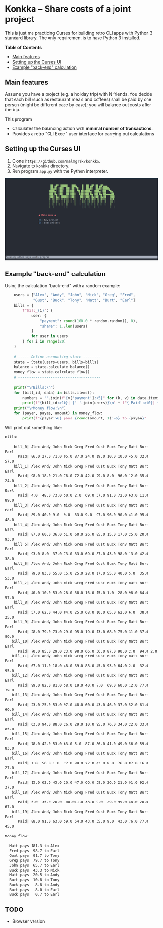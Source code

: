 # Konkka – Share costs of a joint project

This is just me practicing Curses for building retro CLI apps with Python 3 standard library. The only requirement is to have Python 3 installed.

<!-- markdown-toc start - Don't edit this section. Run M-x markdown-toc-refresh-toc -->
**Table of Contents**

- [Main features](#main-feature)
- [Setting up the Curses UI](#setting-up-the-curses-ui)
- [Example "back-end" calculation](#example-back-end-calculation)

<!-- markdown-toc end -->


## Main features

Assume you have a project (e.g. a holiday trip) with N friends. You decide that
each bill (such as restaurant meals and coffees) shall be paid by one person
(might be different case by case); you will balance out costs after the trip.

This program 

- Calculates the balancing action with **minimal number of transactions**.
- Provides a retro "CLI Excel" user interface for carrying out calculations

## Setting up the Curses UI

1. Clone ``https://github.com/malmgrek/konkka``.
2. Navigate to ``konkka`` directory.
3. Run program ``app.py`` with the Python interpreter.

![alt text](./doc/source/images/screenshot.png "Screenshot")

## Example "back-end" calculation

Using the calculation "back-end" with a random example:

``` python
    users = ["Alex", "Andy", "John", "Nick", "Greg", "Fred",
             "Gust", "Buck", "Tony", "Matt", "Burt", "Earl"]
    bills = {
        f"bill_{i}": {
            user: {
                "payment": round(100.0 * random.random(), 0),
                "share": 1./len(users)
            }
            for user in users
        } for i in range(20)
    }

    # ----- Define accounting state --------
    state = State(users=users, bills=bills)
    balance = state.calculate_balance()
    money_flow = state.calculate_flow()
    # --------------------------------------

    print("\nBills:\n")
    for (bill_id, data) in bills.items():
        numbers = "".join(f"{v['payment']:<5}" for (k, v) in data.items())
        print(f"{bill_id:>10}| {' '.join(users)}\n" + f"{'Paid':>10}| {numbers}")
    print("\nMoney flow:\n")
    for (payer, payee, amount) in money_flow:
        print(f"{payer:>6} pays {round(amount, 1):>5} to {payee}"
```

Will print out something like:

``` text
Bills:

    bill_0| Alex Andy John Nick Greg Fred Gust Buck Tony Matt Burt Earl
      Paid| 86.0 27.0 71.0 95.0 87.0 24.0 19.0 10.0 10.0 45.0 32.0 57.0
    bill_1| Alex Andy John Nick Greg Fred Gust Buck Tony Matt Burt Earl
      Paid| 98.0 18.0 21.0 76.0 72.0 42.0 29.0 8.0  96.0 12.0 35.0 24.0
    bill_2| Alex Andy John Nick Greg Fred Gust Buck Tony Matt Burt Earl
      Paid| 4.0  48.0 73.0 50.0 2.0  69.0 37.0 91.0 72.0 63.0 11.0 89.0
    bill_3| Alex Andy John Nick Greg Fred Gust Buck Tony Matt Burt Earl
      Paid| 89.0 40.0 9.0  9.0  33.0 9.0  97.0 96.0 90.0 41.0 95.0 48.0
    bill_4| Alex Andy John Nick Greg Fred Gust Buck Tony Matt Burt Earl
      Paid| 87.0 60.0 36.0 51.0 60.0 26.0 85.0 15.0 17.0 25.0 20.0 93.0
    bill_5| Alex Andy John Nick Greg Fred Gust Buck Tony Matt Burt Earl
      Paid| 93.0 8.0  37.0 73.0 33.0 69.0 87.0 43.0 98.0 13.0 42.0 38.0
    bill_6| Alex Andy John Nick Greg Fred Gust Buck Tony Matt Burt Earl
      Paid| 79.0 83.0 55.0 15.0 25.0 28.0 17.0 55.0 40.0 5.0  35.0 53.0
    bill_7| Alex Andy John Nick Greg Fred Gust Buck Tony Matt Burt Earl
      Paid| 40.0 10.0 53.0 28.0 38.0 16.0 15.0 1.0  28.0 98.0 64.0 57.0
    bill_8| Alex Andy John Nick Greg Fred Gust Buck Tony Matt Burt Earl
      Paid| 57.0 62.0 44.0 84.0 25.0 68.0 10.0 65.0 62.0 6.0  38.0 25.0
    bill_9| Alex Andy John Nick Greg Fred Gust Buck Tony Matt Burt Earl
      Paid| 28.0 79.0 73.0 29.0 95.0 19.0 13.0 68.0 75.0 31.0 37.0 89.0
   bill_10| Alex Andy John Nick Greg Fred Gust Buck Tony Matt Burt Earl
      Paid| 70.0 85.0 29.0 23.0 98.0 66.0 56.0 87.0 90.0 2.0  94.0 2.0
   bill_11| Alex Andy John Nick Greg Fred Gust Buck Tony Matt Burt Earl
      Paid| 67.0 11.0 18.0 48.0 39.0 88.0 45.0 93.0 64.0 2.0  32.0 95.0
   bill_12| Alex Andy John Nick Greg Fred Gust Buck Tony Matt Burt Earl
      Paid| 99.0 82.0 81.0 58.0 19.0 40.0 7.0  69.0 60.0 12.0 77.0 79.0
   bill_13| Alex Andy John Nick Greg Fred Gust Buck Tony Matt Burt Earl
      Paid| 23.0 25.0 53.0 97.0 48.0 60.0 43.0 46.0 37.0 52.0 61.0 69.0
   bill_14| Alex Andy John Nick Greg Fred Gust Buck Tony Matt Burt Earl
      Paid| 63.0 94.0 88.0 26.0 29.0 10.0 95.0 76.0 34.0 22.0 33.0 85.0
   bill_15| Alex Andy John Nick Greg Fred Gust Buck Tony Matt Burt Earl
      Paid| 78.0 42.0 53.0 63.0 5.0  87.0 86.0 41.0 49.0 56.0 59.0 83.0
   bill_16| Alex Andy John Nick Greg Fred Gust Buck Tony Matt Burt Earl
      Paid| 1.0  56.0 1.0  22.0 89.0 22.0 43.0 8.0  76.0 87.0 16.0 27.0
   bill_17| Alex Andy John Nick Greg Fred Gust Buck Tony Matt Burt Earl
      Paid| 15.0 62.0 45.0 26.0 47.0 66.0 59.0 26.0 21.0 91.0 92.0 37.0
   bill_18| Alex Andy John Nick Greg Fred Gust Buck Tony Matt Burt Earl
      Paid| 5.0  35.0 20.0 100.011.0 38.0 9.0  29.0 99.0 48.0 20.0 67.0
   bill_19| Alex Andy John Nick Greg Fred Gust Buck Tony Matt Burt Earl
      Paid| 88.0 91.0 63.0 59.0 54.0 43.0 55.0 9.0  43.0 76.0 77.0 45.0

Money flow:

  Matt pays 181.3 to Alex
  Fred pays  98.7 to Earl
  Gust pays  81.7 to Tony
  Greg pays  79.7 to Tony
  John pays  65.7 to Earl
  Buck pays  43.3 to Nick
  Matt pays  20.5 to Andy
  Burt pays  10.8 to Tony
  Buck pays   8.8 to Andy
  Burt pays   8.0 to Earl
  Buck pays   0.7 to Earl
```

## TODO

- Browser version
